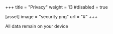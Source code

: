 +++
title = "Privacy"
weight = 13
#disabled = true

[asset]
  image = "security.png"
  url = "#"
+++

All data remain on your device